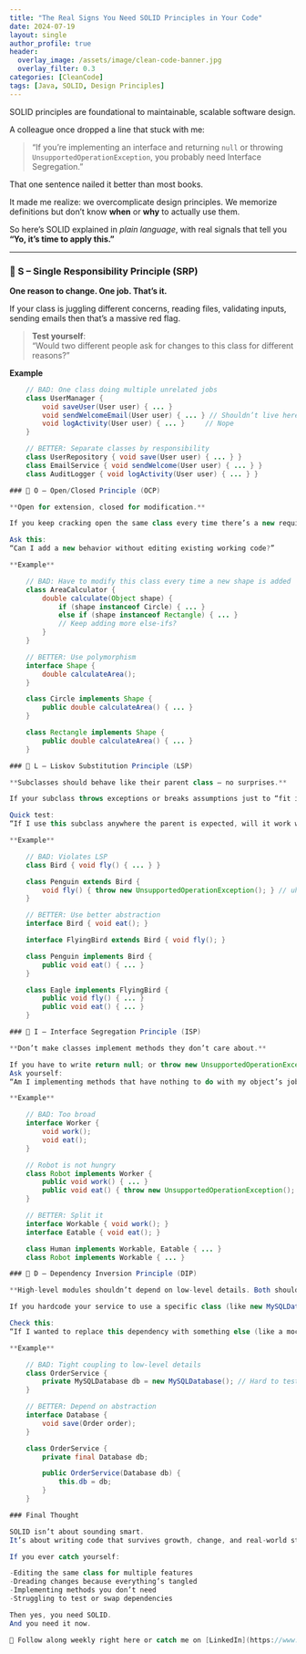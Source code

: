 ```yaml
---
title: "The Real Signs You Need SOLID Principles in Your Code"
date: 2024-07-19
layout: single
author_profile: true
header:
  overlay_image: /assets/image/clean-code-banner.jpg
  overlay_filter: 0.3
categories: [CleanCode]
tags: [Java, SOLID, Design Principles]
---
```


SOLID principles are foundational to maintainable, scalable software design.

A colleague once dropped a line that stuck with me:

> “If you’re implementing an interface and returning `null` or throwing `UnsupportedOperationException`, you probably need Interface Segregation.”

That one sentence nailed it better than most books.

It made me realize: we overcomplicate design principles. We memorize definitions but don’t know **when** or **why** to actually use them.

So here’s SOLID explained in _plain language_, with real signals that tell you **“Yo, it’s time to apply this.”**

---

### 🧱 S – Single Responsibility Principle (SRP)

**One reason to change. One job. That’s it.**

If your class is juggling different concerns, reading files, validating inputs, sending emails then that’s a massive red flag.

> **Test yourself**:  
> “Would two different people ask for changes to this class for different reasons?”

**Example**

```java
    // BAD: One class doing multiple unrelated jobs
    class UserManager {
        void saveUser(User user) { ... }
        void sendWelcomeEmail(User user) { ... } // Shouldn’t live here
        void logActivity(User user) { ... }     // Nope
    }

    // BETTER: Separate classes by responsibility
    class UserRepository { void save(User user) { ... } }
    class EmailService { void sendWelcome(User user) { ... } }
    class AuditLogger { void logActivity(User user) { ... } }

### 🔌 O – Open/Closed Principle (OCP)

**Open for extension, closed for modification.**

If you keep cracking open the same class every time there’s a new requirement, you're violating OCP.

Ask this:
“Can I add a new behavior without editing existing working code?”

**Example**

    // BAD: Have to modify this class every time a new shape is added
    class AreaCalculator {
        double calculate(Object shape) {
            if (shape instanceof Circle) { ... }
            else if (shape instanceof Rectangle) { ... }
            // Keep adding more else-ifs?
        }
    }

    // BETTER: Use polymorphism
    interface Shape {
        double calculateArea();
    }

    class Circle implements Shape {
        public double calculateArea() { ... }
    }

    class Rectangle implements Shape {
        public double calculateArea() { ... }
    }

### 🐧 L – Liskov Substitution Principle (LSP)

**Subclasses should behave like their parent class — no surprises.**

If your subclass throws exceptions or breaks assumptions just to “fit in,” it doesn’t belong.

Quick test:
“If I use this subclass anywhere the parent is expected, will it work without weird behavior?”

**Example**

    // BAD: Violates LSP
    class Bird { void fly() { ... } }

    class Penguin extends Bird {
        void fly() { throw new UnsupportedOperationException(); } // uh-oh
    }

    // BETTER: Use better abstraction
    interface Bird { void eat(); }

    interface FlyingBird extends Bird { void fly(); }

    class Penguin implements Bird {
        public void eat() { ... }
    }

    class Eagle implements FlyingBird {
        public void fly() { ... }
        public void eat() { ... }
    }

### 🎯 I – Interface Segregation Principle (ISP)

**Don’t make classes implement methods they don’t care about.**

If you have to write return null; or throw new UnsupportedOperationException();, your interface is too damn fat.
Ask yourself:
“Am I implementing methods that have nothing to do with my object’s job?”

**Example**

    // BAD: Too broad
    interface Worker {
        void work();
        void eat();
    }

    // Robot is not hungry
    class Robot implements Worker {
        public void work() { ... }
        public void eat() { throw new UnsupportedOperationException(); } // Red flag
    }

    // BETTER: Split it
    interface Workable { void work(); }
    interface Eatable { void eat(); }

    class Human implements Workable, Eatable { ... }
    class Robot implements Workable { ... }

### 🔌 D – Dependency Inversion Principle (DIP)

**High-level modules shouldn’t depend on low-level details. Both should depend on abstractions.**

If you hardcode your service to use a specific class (like new MySQLDatabase()), swapping or testing becomes painful.

Check this:
“If I wanted to replace this dependency with something else (like a mock or a different DB), can I do it easily?”

**Example**

    // BAD: Tight coupling to low-level details
    class OrderService {
        private MySQLDatabase db = new MySQLDatabase(); // Hard to test/mock
    }

    // BETTER: Depend on abstraction
    interface Database {
        void save(Order order);
    }

    class OrderService {
        private final Database db;

        public OrderService(Database db) {
            this.db = db;
        }
    }

### Final Thought

SOLID isn’t about sounding smart.
It’s about writing code that survives growth, change, and real-world stress.

If you ever catch yourself:

-Editing the same class for multiple features
-Dreading changes because everything’s tangled
-Implementing methods you don’t need
-Struggling to test or swap dependencies

Then yes, you need SOLID.
And you need it now.

📌 Follow along weekly right here or catch me on [LinkedIn](https://www.linkedin.com/in/maverikpunungwe/). I’m documenting the grind so you don’t have to make the same mistakes I did.